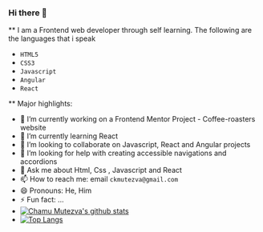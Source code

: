 ### Hi there 👋


** I am a Frontend web developer through self learning. 
The following are the languages that i speak
- `HTML5`
- `CSS3`
- `Javascript`
- `Angular`
-  `React`

** Major highlights:

- 🔭 I’m currently working on a Frontend Mentor Project - Coffee-roasters website
- 🌱 I’m currently learning React
- 👯 I’m looking to collaborate on Javascript, React and Angular projects
- 🤔 I’m looking for help with creating accessible navigations and accordions
- 💬 Ask me about Html, Css , Javascript and React
- 📫 How to reach me: email `ckmutezva@gmail.com`
- 😄 Pronouns: He, Him
- ⚡ Fun fact: ...
- [![Chamu Mutezva's github stats](https://github-readme-stats.vercel.app/api?username=ChamuMutezva&show_icons=true&theme=tokyonight)](https://github.com/anuraghazra/github-readme-stats)
- [![Top Langs](https://github-readme-stats.vercel.app/api/top-langs/?username=ChamuMutezva)](https://github.com/anuraghazra/github-readme-stats)






